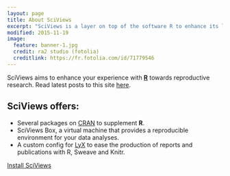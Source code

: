```yaml
---
layout: page
title: About SciViews
excerpt: "SciViews is a layer on top of the software R to enhance its language and environment."
modified: 2015-11-19
image:
  feature: banner-1.jpg
  credit: ra2 studio (fotolia)
  creditlink: https://fr.fotolia.com/id/71779546
---
```


SciViews aims to enhance your experience with [**R**](http://www.r-project.org) towards reproductive research.
Read latest posts to this site [here](/).

## SciViews offers:

* Several packages on [CRAN](http://cran.r-project.org) to supplement **R**.
* SciViews Box, a virtual machine that provides a reproducible environment for your data analyses.
* A custom config for [LyX](http://www.lyx.org) to ease the production of reports and publications with R, Sweave and Knitr.

<a markdown="0" href="{{ site.url }}/install" class="btn">Install SciViews</a>
